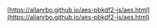 [https://allanrbo.github.io/aes-pbkdf2-js/aes.html](https://allanrbo.github.io/aes-pbkdf2-js/aes.html)